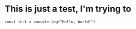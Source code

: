 <!--Thank you for using my program, it really means a lot to me!If you have any question, suggestion, or you just want to say hi, don't hesitate to check my GitHub page: https://github.com/Galaktik-hubDon't forget to leave the repository of this project a star!-->
# This is just a test, I'm trying to 
```
const test = console.log("Hello, World!")
```
